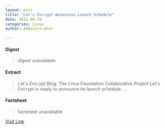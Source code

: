 ```yaml
---
layout: post
title: "Let's Encrypt Announces Launch Schedule"
date: 2015-06-29
categories: Linux
author: Administrator

---
```



#### Digest
>digest unavailable

#### Extract
>Let's Encrypt Blog: The Linux Foundation Collaborative Project Let's Encrypt&nbsp;is ready to announce its launch schedule....

#### Factsheet
>factsheet unavailable

[Visit Link](https://www.linux.com/news/enterprise/systems-management/835911-lets-encrypt-announces-launch-schedule/)


